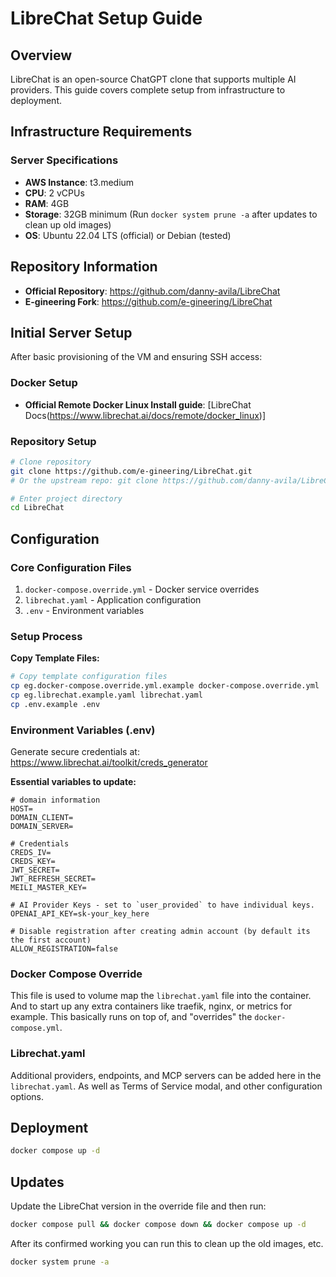 # LibreChat Setup Guide

## Overview

LibreChat is an open-source ChatGPT clone that supports multiple AI providers. This guide covers complete setup from infrastructure to deployment.

## Infrastructure Requirements

### Server Specifications
- **AWS Instance**: t3.medium
- **CPU**: 2 vCPUs
- **RAM**: 4GB
- **Storage**: 32GB minimum (Run `docker system prune -a` after updates to clean up old images)
- **OS**: Ubuntu 22.04 LTS (official) or Debian (tested)

## Repository Information
- **Official Repository**: https://github.com/danny-avila/LibreChat
- **E-gineering Fork**: https://github.com/e-gineering/LibreChat

## Initial Server Setup
After basic provisioning of the VM and ensuring SSH access:

### Docker Setup

- **Official Remote Docker Linux Install guide**: [LibreChat Docs(https://www.librechat.ai/docs/remote/docker_linux)]

### Repository Setup
```sh
# Clone repository
git clone https://github.com/e-gineering/LibreChat.git
# Or the upstream repo: git clone https://github.com/danny-avila/LibreChat.git

# Enter project directory
cd LibreChat
```
## Configuration

### Core Configuration Files
1. `docker-compose.override.yml` - Docker service overrides  
2. `librechat.yaml` - Application configuration
3. `.env` - Environment variables

### Setup Process

**Copy Template Files:**
```sh
# Copy template configuration files
cp eg.docker-compose.override.yml.example docker-compose.override.yml
cp eg.librechat.example.yaml librechat.yaml
cp .env.example .env
```

### Environment Variables (.env)

Generate secure credentials at: https://www.librechat.ai/toolkit/creds_generator

**Essential variables to update:**
```env
# domain information
HOST=
DOMAIN_CLIENT=
DOMAIN_SERVER=

# Credentials
CREDS_IV=
CREDS_KEY=
JWT_SECRET=
JWT_REFRESH_SECRET=
MEILI_MASTER_KEY=

# AI Provider Keys - set to `user_provided` to have individual keys.
OPENAI_API_KEY=sk-your_key_here

# Disable registration after creating admin account (by default its the first account)
ALLOW_REGISTRATION=false
```

### Docker Compose Override

This file is used to volume map the `librechat.yaml` file into the container. And to start up any extra containers like traefik, nginx, or metrics for example. This basically runs on top of, and "overrides" the `docker-compose.yml`.

### Librechat.yaml

Additional providers, endpoints, and MCP servers can be added here in the `librechat.yaml`. As well as Terms of Service modal, and other configuration options. 

## Deployment

```sh
docker compose up -d
```

## Updates

Update the LibreChat version in the override file and then run:

```sh
docker compose pull && docker compose down && docker compose up -d
```

After its confirmed working you can run this to clean up the old images, etc.

```sh
docker system prune -a
```
